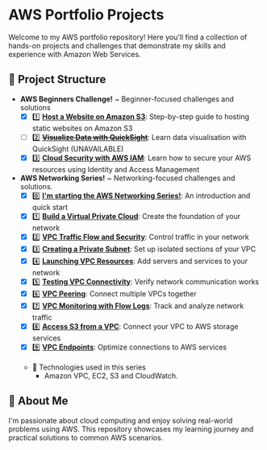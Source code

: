 # AWS Portfolio Projects

Welcome to my AWS portfolio repository! Here you'll find a collection of hands-on projects and challenges that demonstrate my skills and experience with Amazon Web Services.

## 📁 Project Structure

- **AWS Beginners Challenge!** ~ Beginner-focused challenges and solutions 
  - [X] 1️⃣ [**Host a Website on Amazon S3**](./AWS%20Beginners%20Challenge!/Host%20a%20Website%20on%20Amazon%20S3.pdf): Step-by-step guide to hosting static websites on Amazon S3
  - [ ] 2️⃣ [<del>**Visualize Data with QuickSight**</del>](## "Unable to complete due to unavailability of Amazon QuickSight to my free acount"): Learn data visualisation with QuickSight (UNAVAILABLE)
  - [X] 3️⃣ [**Cloud Security with AWS IAM**](./AWS%20Beginners%20Challenge!/Cloud%20Security%20with%20AWS%20IAM.pdf): Learn how to secure your AWS resources using Identity and Access Management

- **AWS Networking Series!** ~ Networking-focused challenges and solutions.
  - [X] 0️⃣ [**I'm starting the AWS Networking Series!**](./AWS%20Networking%20Series!/I'm%20starting%20the%20AWS%20Networking%20Series!.pdf): An introduction and quick start
  - [X] 1️⃣ [**Build a Virtual Private Cloud**](./AWS%20Networking%20Series!/Build%20a%20Virtual%20Private%20Cloud.pdf): Create the foundation of your network
  - [X] 2️⃣ [**VPC Traffic Flow and Security**](./AWS%20Networking%20Series!/VPC%20Traffic%20Flow%20%20and%20Security.pdf): Control traffic in your network
  - [X] 3️⃣ [**Creating a Private Subnet**](./AWS%20Networking%20Series!/Creating%20a%20Private%20Subnet.pdf): Set up isolated sections of your VPC
  - [X] 4️⃣ [**Launching VPC Resources**](./AWS%20Networking%20Series!/Launching%20VPC%20Resources.pdf): Add servers and services to your network
  - [X] 5️⃣ [**Testing VPC Connectivity**](./AWS%20Networking%20Series!/Testing%20VPC%20Connectivity.pdf): Verify network communication works
  - [X] 6️⃣ [**VPC Peering**](./AWS%20Networking%20Series!/VPC%20Peering.pdf): Connect multiple VPCs together
  - [X] 7️⃣ [**VPC Monitoring with Flow Logs**](./AWS%20Networking%20Series!/VPC%20Monitoring%20with%20Flow%20Logs.pdf): Track and analyze network traffic
  - [X] 8️⃣ [**Access S3 from a VPC**](./AWS%20Networking%20Series!/Access%20S3%20from%20a%20VPC.pdf): Connect your VPC to AWS storage services
  - [X] 9️⃣ [**VPC Endpoints**](./AWS%20Networking%20Series!/VPC%20Endpoints.pdf): Optimize connections to AWS services
  <br><br>
  - 🚀 Technologies used in this series
    - Amazon VPC, EC2, S3 and CloudWatch.

<!-- 
## 🚀 Technologies Used

- **Amazon Web Services (AWS)**
- IAM, S3, VPC, EC2, CloudFront, Route 53, and more
- Infrastructure as Code (IaC) tools (e.g., CloudFormation, Terraform)
- Security best practices -->

## 📝 About Me

I'm passionate about cloud computing and enjoy solving real-world problems using AWS. This repository showcases my learning journey and practical solutions to common AWS scenarios.
